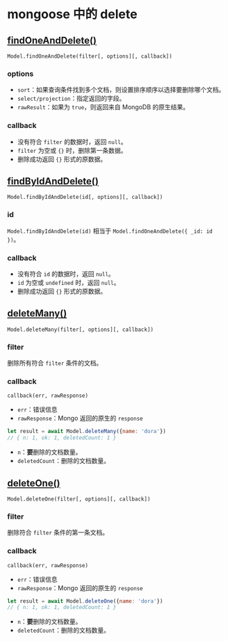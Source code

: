 # mongoose 中的 delete

## [findOneAndDelete()](https://mongoosejs.com/docs/api/model.html#model_Model.findOneAndDelete)

`Model.findOneAndDelete(filter[, options][, callback])`

### options

- `sort`：如果查询条件找到多个文档，则设置排序顺序以选择要删除哪个文档。
- `select/projection`：指定返回的字段。
- `rawResult`：如果为 `true`，则返回来自 MongoDB 的原生结果。

### callback

- 没有符合 `filter` 的数据时，返回 `null`。
- `filter` 为空或 `{}` 时，删除第一条数据。
- 删除成功返回 `{}` 形式的原数据。

## [findByIdAndDelete()](https://mongoosejs.com/docs/api/model.html#model_Model.findByIdAndDelete)

`Model.findByIdAndDelete(id[, options][, callback])`

### id

`Model.findByIdAndDelete(id)` 相当于 `Model.findOneAndDelete({ _id: id })`。

### callback

- 没有符合 `id` 的数据时，返回 `null`。
- `id` 为空或 `undefined` 时，返回  `null`。
- 删除成功返回 `{}` 形式的原数据。

## [deleteMany()](https://mongoosejs.com/docs/api/model.html#model_Model.deleteMany)

`Model.deleteMany(filter[, options][, callback])`

### filter

删除所有符合 `filter` 条件的文档。

### callback

`callback(err, rawResponse)`

- `err`：错误信息
- `rawResponse`：Mongo 返回的原生的 `response`

```js
let result = await Model.deleteMany({name: 'dora'})
// { n: 1, ok: 1, deletedCount: 1 }
```

- `n`：**要**删除的文档数量。 
- `deletedCount`：删除的文档数量。

## [deleteOne()](https://mongoosejs.com/docs/api/model.html#model_Model.deleteOne)

`Model.deleteOne(filter[, options][, callback])`

### filter

删除符合 `filter` 条件的第一条文档。

### callback

`callback(err, rawResponse)`

- `err`：错误信息
- `rawResponse`：Mongo 返回的原生的 `response`

```js
let result = await Model.deleteOne({name: 'dora'})
// { n: 1, ok: 1, deletedCount: 1 }
```

- `n`：**要**删除的文档数量。 
- `deletedCount`：删除的文档数量。


